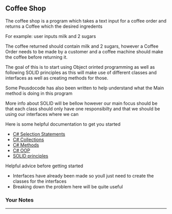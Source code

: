 ## **Coffee Shop**

The coffee shop is a program which takes a text input for a coffee order and returns a Coffee which the desired ingredents

For example: user inputs milk and 2 sugars

The coffee returned should contain milk and 2 sugars, however a Coffee Order needs to be made by a customer and a coffee machine should make the coffee before returning it.

The goal of this is to start using Object orinted programming as well as following SOLID principles as this will make use of different classes and interfaces as well as creating methods for those.

Some Peusdocode has also been written to help understand what the Main method is doing in this program 

More info about SOLID will be bellow however our main focus should be that each class should only have one responsibilty and that we should be using our interfaces where we can

Here is some helpful documentation to get you started

- [C# Selection Statements](https://learn.microsoft.com/en-us/dotnet/csharp/language-reference/statements/selection-statements)
- [C# Collections](https://learn.microsoft.com/en-us/dotnet/csharp/language-reference/builtin-types/collections)
- [C# Methods](https://learn.microsoft.com/en-us/dotnet/csharp/methods)
- [C# OOP](https://learn.microsoft.com/en-us/dotnet/csharp/fundamentals/tutorials/oop)
- [SOLID principles](https://stackify.com/solid-design-principles/)

Helpful advice before getting started 

- Interfaces have already been made so youll just need to create the classes for the interfaces
- Breaking down the problem here will be quite useful

### Your Notes
---
